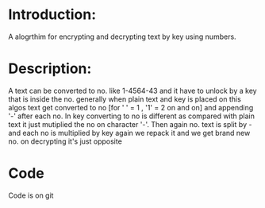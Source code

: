
# Introduction:

 A alogrthim for encrypting and decrypting text by key using numbers.


# Description:

 A text can be converted to no. like 1-4564-43 and it have to unlock by a key that is inside the no.
 generally when plain text and key is placed on this algos text get converted to no [for ' ' = 1 , '1' = 2 on and on]
 and appending '-' after each no. In key converting to no is different as compared with plain text it just mutiplied the
 no on character '-'. Then again no. text is split by -  and each no is multiplied by key again we repack it and we get
 brand new no. on decrypting it's just opposite

# Code 
Code is on git 
